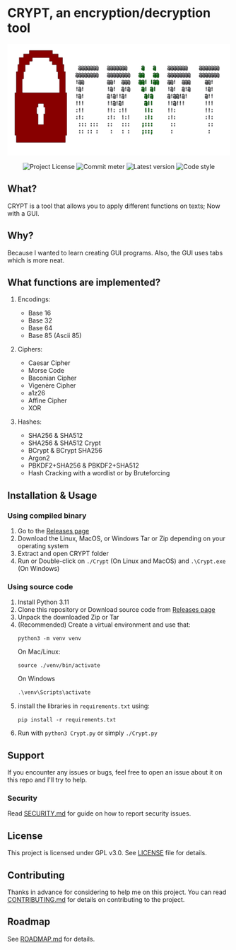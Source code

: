 # CRYPT, an encryption/decryption tool
![header]

<div align=center>

![Project License]
![Commit meter]
![Latest version]
![Code style]

</div>

## What?
CRYPT is a tool that allows you to apply different functions on texts; Now with a GUI.

## Why?
Because I wanted to learn creating GUI programs. Also, the GUI uses tabs which is more neat.

## What functions are implemented?
1. Encodings:
   - Base 16
   - Base 32
   - Base 64
   - Base 85 (Ascii 85)

2. Ciphers:
   - Caesar Cipher
   - Morse Code
   - Baconian Cipher
   - Vigenère Cipher
   - a1z26
   - Affine Cipher
   - XOR

3. Hashes:
   - SHA256 & SHA512
   - SHA256 & SHA512 Crypt
   - BCrypt & BCrypt SHA256
   - Argon2
   - PBKDF2+SHA256 & PBKDF2+SHA512
   - Hash Cracking with a wordlist or by Bruteforcing

## Installation & Usage
### Using compiled binary
1. Go to the [Releases page]
2. Download the Linux, MacOS, or Windows Tar or Zip depending on your operating system
3. Extract and open CRYPT folder
4. Run or Double-click on `./Crypt` (On Linux and MacOS) and `.\Crypt.exe` (On Windows)

### Using source code
1. Install Python 3.11
2. Clone this repository or Download source code from [Releases page]
3. Unpack the downloaded Zip or Tar
4. (Recommended) Create a virtual environment and use that:
    ```shell
    python3 -m venv venv
    ```
    On Mac/Linux:
    ```shell
    source ./venv/bin/activate
    ```
    On Windows
    ```powershell
    .\venv\Scripts\activate
    ```
5. install the libraries in `requirements.txt` using:
    ```shell
    pip install -r requirements.txt
    ```
6. Run with `python3 Crypt.py` or simply `./Crypt.py`

## Support
If you encounter any issues or bugs, feel free to open an issue about it on this repo and I'll try to help.
### Security
Read [SECURITY.md] for guide on how to report security issues.

## License
This project is licensed under GPL v3.0. See [LICENSE] file for details.

## Contributing
Thanks in advance for considering to help me on this project.
You can read [CONTRIBUTING.md] for details on contributing to the project.

## Roadmap
See [ROADMAP.md] for details.

[header]: ./modules/design/images/head.png
[LICENSE]: ./LICENSE
[SECURITY.md]: ./SECURITY.md
[CONTRIBUTING.md]: ./Docs/CONTRIBUTING.md
[ROADMAP.md]: ./Docs/ROADMAP.md
[pyperclip repository]: https://github.com/spyoungtech/pyclip?tab=readme-ov-file#installation
[Project License]: https://img.shields.io/github/license/ninja-left/CRYPT-GUI
[Commit meter]: https://img.shields.io/github/commit-activity/m/ninja-left/CRYPT-GUI
[Latest version]: https://img.shields.io/github/v/tag/ninja-left/CRYPT-GUI?label=Version&color=black
[Code style]: https://img.shields.io/badge/code%20style-black-000000.svg
[Releases page]: https://github.com/ninja-left/CRYPT-GUI/releases/latest


